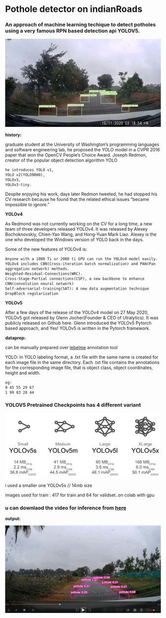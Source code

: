 # Pothole detector on indianRoads

### An approach of machine learning techique to detect potholes using a very famous RPN based detection api YOLOV5.

 ![Alt text](output.jpg)





**history:**

graduate student at the University of Washington’s programming languages and software engineering lab, he proposed the YOLO model in a CVPR 2016 paper that won the OpenCV People’s Choice Award.
Joseph Redmon, creator of the popular object detection algorithm YOLO

```
he introduces YOLO v1,
YOLO v2(YOLO9000),
YOLOv3,
YOLOv3-tiny.
```

Despite enjoying his work, days later Redmon tweeted, he had stopped his CV research because he found that the related ethical issues “became impossible to ignore.”

**YOLOv4**

As Redmond was not currently working on the CV for a long time, a new team of three developers released YOLOv4. It was released by Alexey Bochoknovskiy, Chien-Yao Wang, and Hong-Yuan Mark Liao. Alexey is the one who developed the Windows version of YOLO back in the days.

Some of the new features of YOLOv4 is:

    Anyone with a 1080 Ti or 2080 ti GPU can run the YOLOv4 model easily. 
    YOLOv4 includes CBN(Cross-iteration batch normalization) and PAN(Pan aggregation network) methods.
    Weighted-Residual-Connections(WRC).
    Cross-Stage-Partial connections(CSP), a new backbone to enhance CNN(convolution neural network)
    Self-adversarial-training(SAT): A new data augmentation technique
    DropBlock regularization

**YOLOv5**

After a few days of the release of the YOLOv4 model on 27 May 2020, YOLOv5 got released by Glenn Jocher(Founder & CEO of Utralytics). It was publicly released on Github here. Glenn introduced the YOLOv5 Pytorch based approach, and Yes! YOLOv5 is written in the Pytorch framework.


**dataprep:**

can be manually prepared over [lebelme](https://github.com/wkentaro/labelme)  annotation tool


YOLO: In YOLO labeling format, a .txt file with the same name is created for each image file in the same directory. Each .txt file contains the annotations for the corresponding image file, that is object class, object coordinates, height and width.

<object-class> <x> <y> <width> <height>

```
eg:
0 45 55 29 67
1 99 83 28 44
```



### YOLOV5 Pretrained Checkpoints has 4 different variant
 ![Alt text](nets.png)

i used a smaller one YOLOv5s // 14mb size


images used  for train : 417 for train and 64 for validset..on colab with gpu

### u can downlaod the video for inference from [here](https://drive.google.com/file/d/17v0iaoOq-lt_e6gVQdSTqd9NdpodHzJh/view?usp=sharing)


**output:**

[![Watch the video](output2.png)](https://youtu.be/6P9bpwoqhMg)
